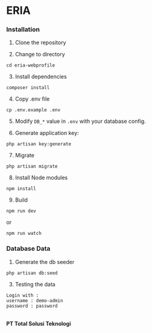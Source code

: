# ERIA
### Installation

1. Clone the repository

2. Change to directory

````
cd eria-webprofile
````   

3. Install dependencies

````
composer install
````

4. Copy .env file

```
cp .env.example .env
```

5. Modify `DB_*` value in `.env` with your database config.

6. Generate application key:

````
php artisan key:generate
````

7. Migrate
````
php artisan migrate
````

8. Install Node modules
````
npm install
````

9. Build

````
npm run dev
````
or
````
npm run watch
````

### Database Data

1. Generate the db seeder

````
php artisan db:seed
````

3. Testing the data
```
Login with :
username : demo-admin
password : password
```

<br>
<b>PT Total Solusi Teknologi</b>